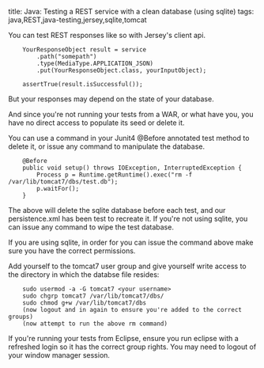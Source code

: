 title: Java: Testing a REST service with a clean database (using sqlite)
tags: java,REST,java-testing,jersey,sqlite,tomcat

You can test REST responses like so with Jersey's client api.

		YourResponseObject result = service
			.path("somepath")
			.type(MediaType.APPLICATION_JSON)
			.put(YourResponseObject.class, yourInputObject);

		assertTrue(result.isSuccessful());

But your responses may depend on the state of your database. 

And since you're not running your tests from a WAR, or what have you, you have no direct access to populate its seed or delete it.

You can use a command in your Junit4 @Before annotated test method to delete it, or issue any command to manipulate the database.

		@Before
		public void setup() throws IOException, InterruptedException {
		    Process p = Runtime.getRuntime().exec("rm -f /var/lib/tomcat7/dbs/test.db");
		    p.waitFor();
		}

The above will delete the sqlite database before each test, and our persistence.xml has been test to recreate it. If you're not using sqlite, you can issue any command to wipe the test database.

If you are using sqlite, in order for you can issue the command above make sure you have the correct permissions. 

Add yourself to the tomcat7 user group and give yourself write access to the directory in which the databse file resides:

		sudo usermod -a -G tomcat7 <your username>
		sudo chgrp tomcat7 /var/lib/tomcat7/dbs/
		sudo chmod g+w /var/lib/tomcat7/dbs
		(now logout and in again to ensure you're added to the correct groups)
		(now attempt to run the above rm command)

If you're running your tests from Eclipse, ensure you run eclipse with a refreshed login so it has the correct group rights. You may need to logout of your window manager session.
